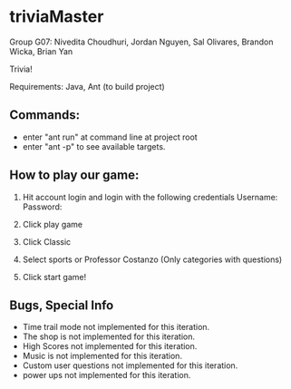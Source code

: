 triviaMaster
============
Group G07:
Nivedita Choudhuri, Jordan Nguyen, Sal Olivares, Brandon Wicka, Brian Yan

Trivia!

Requirements: Java, Ant (to build project)

## Commands:
- enter "ant run" at command line at project root
- enter "ant -p" to see available targets.

## How to play our game:
1) Hit account login and login with the following credentials
     Username:
     Password:

2) Click play game

3) Click Classic

4) Select sports or Professor Costanzo (Only categories with questions)

5) Click start game!

## Bugs, Special Info
- Time trail mode not implemented for this iteration.
- The shop is not implemented for this iteration.
- High Scores not implemented for this iteration.
- Music is not implemented for this iteration.
- Custom user questions not implemented for this iteration.
- power ups not implemented for this iteration.